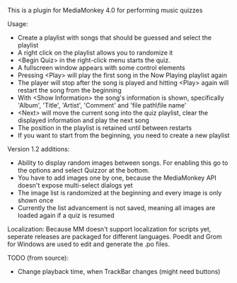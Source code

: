 This is a plugin for MediaMonkey 4.0 for performing music quizzes

Usage:
- Create a playlist with songs that should be guessed and select the playlist
- A right click on the playlist allows you to randomize it
- \<Begin Quiz\> in the right-click menu starts the quiz.
- A fullscreen window appears with some control elements
- Pressing \<Play\> will play the first song in the Now Playing playlist
  again
- The player will stop after the song is played and hitting \<Play\> again will restart the song from the beginning
- With \<Show Information\> the song's information is shown, specifically 'Album', 'Title', 'Artist', 'Comment' and 'file path\file name'
- \<Next\> will move the current song into the quiz playlist, clear the displayed information and play the next song
- The position in the playlist is retained until between restarts
- If you want to start from the beginning, you need to create a new playlist

Version 1.2 additions:
- Ability to display random images between songs. For enabling this go to
  the options and select Quizzor at the bottom.
- You have to add images one by one, because the MediaMonkey API doesn't
  expose multi-select dialogs yet
- The image list is randomized at the beginning and every image is only
  shown once
- Currently the list advancement is not saved, meaning all images are
  loaded again if a quiz is resumed

Localization:
Because MM doesn't support localization for scripts yet, seperate releases are
packaged for different languages.
Poedit and Grom for Windows are used to edit and generate the .po files.

TODO (from source):
- Change playback time, when TrackBar changes (might need buttons)

